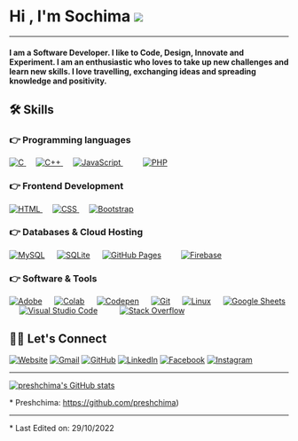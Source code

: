 # Hi , I'm Sochima ![](https://media.giphy.com/media/hvRJCLFzcasrR4ia7z/giphy.gif)

---

#### I am a Software Developer. I like to Code, Design, Innovate and Experiment. I am an enthusiastic who loves to take up new challenges and learn new skills. I love travelling, exchanging ideas and spreading knowledge and positivity.

## 🛠 Skills

### 👉 Programming languages

[![C](https://img.shields.io/badge/C%20-%232370ED.svg?logo=c&logoColor=white) ](https://www.cprogramming.com/)  [![C++](https://img.shields.io/badge/C++%20-%2300599C.svg?logo=c%2B%2B&logoColor=white) ](https://www.w3schools.com/cpp/)  [![JavaScript](https://img.shields.io/badge/JavaScript%20-%23F7DF1E.svg?logo=javascript&logoColor=black) ](https://developer.mozilla.org/en-US/docs/Web/JavaScript)    [![PHP](https://img.shields.io/badge/PHP-%23777BB4.svg?logo=php&logoColor=white)](https://www.php.net/)

### 👉 Frontend Development

[![HTML](https://img.shields.io/badge/HTML5%20-%23E34F26.svg?logo=html5&logoColor=white) ](https://www.w3.org/html/)  [![CSS](https://img.shields.io/badge/CSS%20-%231572B6.svg?logo=css3&logoColor=white) ](https://www.w3schools.com/css/)  [![Bootstrap](https://img.shields.io/badge/Bootstrap-%23563D7C.svg?style=flat&logo=bootstrap&logoColor=white)](https://getbootstrap.com)

### 👉 Databases & Cloud Hosting

[![MySQL](https://img.shields.io/badge/MySQL-%2300f.svg?style=flat&llogo=mysql&logoColor=white)](https://www.mysql.com/)   [![SQLite](https://img.shields.io/badge/sqlite-%2307405e.svg?style=flat&logo=sqlite&logoColor=white)](https://www.sqlite.org/)   [![GitHub Pages](https://img.shields.io/badge/GitHub%20Pages-%23327FC7.svg?style=flat&llogo=github&logoColor=white)](https://www.github.com)    [![Firebase](https://img.shields.io/badge/Firebase-%23316192.svg?logo=firebase&logoColor=white)](https://firebase.google.com/)

### 👉 Software & Tools

[![Adobe](https://img.shields.io/badge/Adobe%20-%23FF0000.svg?logo=adobe&logoColor=white)](#)   [![Colab](https://img.shields.io/badge/Colab-00b56a.svg?logo=google-colab&logoColor=white)](#)   [![Codepen](https://img.shields.io/badge/Codepen-000000.svg?logo=codepen&logoColor=white)](#)   [![Git](https://img.shields.io/badge/Git%20-%23F05033.svg?logo=git&logoColor=white)](#)   [![Linux](https://img.shields.io/badge/Linux-FCC624?style=flat&logo=linux&logoColor=black)](#)   [![Google Sheets](https://img.shields.io/badge/Google%20Sheets%20-%2334A853.svg?logo=google%20sheets&logoColor=white)](#)   [![Visual Studio Code](https://img.shields.io/badge/Visual%20Studio%20Code-0078d7.svg?logo=visual-studio-code&logoColor=white)](#)     [![Stack Overflow](https://img.shields.io/badge/-Stack%20Overflow-FE7A16?logo=stack-overflow&logoColor=white)](#)

## 🙋‍♀️ Let's Connect

[![Website](https://img.icons8.com/bubbles/50/000000/web.png)](https://sochima-portfolio.netlify.app/#) [![Gmail](https://img.icons8.com/bubbles/50/000000/gmail.png)](mailto:sochima.eziagwu@gmail.com) [![GitHub](https://img.icons8.com/bubbles/50/000000/github.png)](https://github.com/preshchima) [![LinkedIn](https://img.icons8.com/bubbles/50/000000/linkedin.png)](https://www.linkedin.com/in/eziagwu-sochima-049057197/) [![Facebook](https://img.icons8.com/bubbles/50/000000/facebook-new.png)](https://www.facebook.com/sochima.eziagwu)
[![Instagram](https://img.icons8.com/bubbles/50/000000/instagram.png)](https://instagram.com/preshchima)

---

[![preshchima's GitHub stats](https://github-readme-stats.vercel.app/api?username=preshchima)](https://github.com/preshchima/github-readme-stats)

\* Preshchima: https://github.com/preshchima)

---

\* Last Edited on: 29/10/2022
